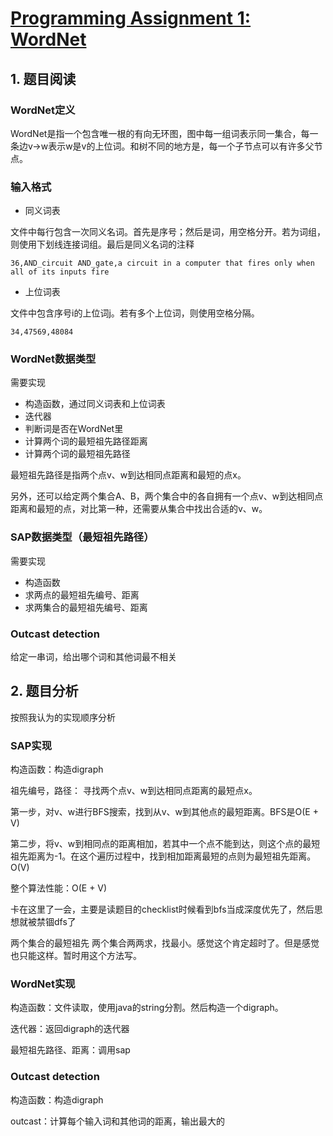 # [Programming Assignment 1: WordNet](http://coursera.cs.princeton.edu/algs4/assignments/wordnet.html)

## 1. 题目阅读

### WordNet定义
WordNet是指一个包含唯一根的有向无环图，图中每一组词表示同一集合，每一条边v→w表示w是v的上位词。和树不同的地方是，每一个子节点可以有许多父节点。

### 输入格式

 - 同义词表

文件中每行包含一次同义名词。首先是序号；然后是词，用空格分开。若为词组，则使用下划线连接词组。最后是同义名词的注释

```36,AND_circuit AND_gate,a circuit in a computer that fires only when all of its inputs fire ``` 

 - 上位词表

文件中包含序号i的上位词j。若有多个上位词，则使用空格分隔。

```34,47569,48084```

### WordNet数据类型
需要实现
 - 构造函数，通过同义词表和上位词表
 - 迭代器
 - 判断词是否在WordNet里
 - 计算两个词的最短祖先路径距离
 - 计算两个词的最短祖先路径

最短祖先路径是指两个点v、w到达相同点距离和最短的点x。

另外，还可以给定两个集合A、B，两个集合中的各自拥有一个点v、w到达相同点距离和最短的点，对比第一种，还需要从集合中找出合适的v、w。

### SAP数据类型（最短祖先路径）
需要实现
 - 构造函数
 - 求两点的最短祖先编号、距离
 - 求两集合的最短祖先编号、距离

### Outcast detection
给定一串词，给出哪个词和其他词最不相关

## 2. 题目分析
按照我认为的实现顺序分析
### SAP实现
构造函数：构造digraph

祖先编号，路径：
寻找两个点v、w到达相同点距离的最短点x。

第一步，对v、w进行BFS搜索，找到从v、w到其他点的最短距离。BFS是O(E + V)

第二步，将v、w到相同点的距离相加，若其中一个点不能到达，则这个点的最短祖先距离为-1。在这个遍历过程中，找到相加距离最短的点则为最短祖先距离。O(V)

整个算法性能：O(E + V)

卡在这里了一会，主要是读题目的checklist时候看到bfs当成深度优先了，然后思想就被禁锢dfs了

两个集合的最短祖先
两个集合两两求，找最小。感觉这个肯定超时了。但是感觉也只能这样。暂时用这个方法写。

### WordNet实现
构造函数：文件读取，使用java的string分割。然后构造一个digraph。

迭代器：返回digraph的迭代器

最短祖先路径、距离：调用sap

### Outcast detection
构造函数：构造digraph

outcast：计算每个输入词和其他词的距离，输出最大的